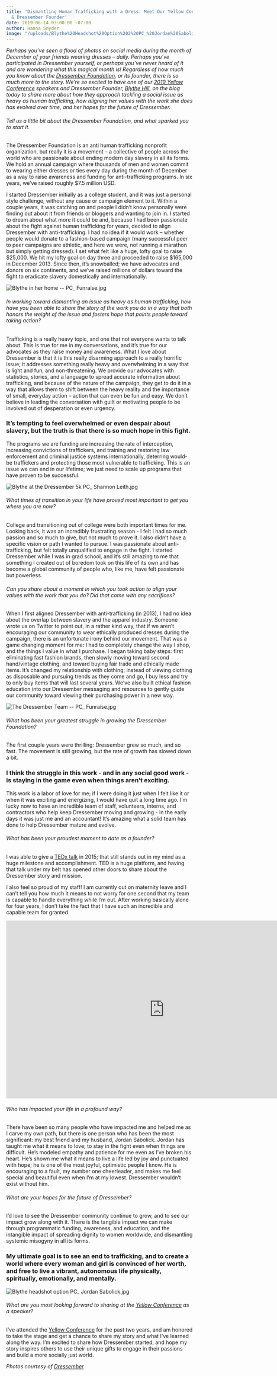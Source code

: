 ```yaml
---
title: 'Dismantling Human Trafficking with a Dress: Meet Our Yellow Conference Speaker
  & Dressember Founder'
date: 2019-06-14 03:00:00 -07:00
author: Hanna Snyder
image: "/uploads/Blythe%20Headshot%20Option%202%20PC_%20Jordan%20Sabolick.jpg"
---
```


_Perhaps you’ve seen a flood of photos on social media during the month of December of your friends wearing dresses – daily. Perhaps you’ve participated in Dressember yourself, or perhaps you’ve never heard of it and are wondering what this magical month is! Regardless of how much you know about the [Dressember Foundation](https://www.dressember.org/), or its founder, there is so much more to the story. We’re so excited to have one of our [2019 Yellow Conference](https://yellowcollective.lpages.co/yellow-conference-2019/) speakers and Dressember Founder, [Blythe Hill](https://www.instagram.com/blythehill/), on the blog today to share more about how they approach tackling a social issue as heavy as human trafficking, how aligning her values with the work she does has evolved over time, and her hopes for the future of Dressember._

###### Tell us a little bit about the Dressember Foundation, and what sparked you to start it.

The Dressember Foundation is an anti human trafficking nonprofit organization, but really it is a movement – a collective of people across the world who are passionate about ending modern day slavery in all its forms. We hold an annual campaign where thousands of men and women commit to wearing either dresses or ties every day during the month of December as a way to raise awareness and funding for anti-trafficking programs. In six years, we’ve raised roughly $7.5 million USD. 

I started Dressember initially as a college student, and it was just a personal style challenge, without any cause or campaign element to it. Within a couple years, it was catching on and people I didn’t know personally were finding out about it from friends or bloggers and wanting to join in. I started to dream about what more it could be and, because I had been passionate about the fight against human trafficking for years, decided to align Dressember with anti-trafficking. I had no idea if it would work – whether people would donate to a fashion-based campaign (many successful peer to peer campaigns are athletic, and here we were, not running a marathon but simply getting dressed). I set what felt like a huge, lofty goal to raise $25,000. We hit my lofty goal on day three and proceeded to raise $165,000 in December 2013. Since then, it’s snowballed; we have advocates and donors on six continents, and we’ve raised millions of dollars toward the fight to eradicate slavery domestically and internationally.

![Blythe in her home -- PC_ Funraise.jpg](/uploads/Blythe%20in%20her%20home%20--%20PC_%20Funraise.jpg)

###### In working toward dismantling an issue as heavy as human trafficking, how have you been able to share the story of the work you do in a way that both honors the weight of the issue and fosters hope that points people toward taking action?

Trafficking is a really heavy topic, and one that not everyone wants to talk about. This is true for me in my conversations, and it’s true for our advocates as they raise money and awareness. What I love about Dressember is that it is this really disarming approach to a really horrific issue; it addresses something really heavy and overwhelming in a way that is light and fun, and non-threatening. We provide our advocates with statistics, stories, and a language to spread accurate information about trafficking, and because of the nature of the campaign, they get to do it in a way that allows them to shift between the heavy reality and the importance of small, everyday action – action that can even be fun and easy. We don’t believe in leading the conversation with guilt or motivating people to be involved out of desperation or even urgency. 

### It’s tempting to feel overwhelmed or even despair about slavery, but the truth is that there is so much hope in this fight. 

The programs we are funding are increasing the rate of interception, increasing convictions of traffickers, and training and restoring law enforcement and criminal justice systems internationally, deterring would-be traffickers and protecting those most vulnerable to trafficking. This is an issue we can end in our lifetime; we just need to scale up programs that have proven to be successful.

![Blythe at the Dressember 5k PC_ Shannon Leith.jpg](/uploads/Blythe%20at%20the%20Dressember%205k%20PC_%20Shannon%20Leith.jpg)

###### What times of transition in your life have proved most important to get you where you are now? 

College and transitioning out of college were both important times for me. Looking back, it was an incredibly frustrating season - I felt I had so much passion and so much to give, but not much to prove it. I also didn’t have a specific vision or path I wanted to pursue. I was passionate about anti-trafficking, but felt totally unqualified to engage in the fight. I started Dressember while I was in grad school, and it’s still amazing to me that something I created out of boredom took on this life of its own and has become a global community of people who, like me, have felt passionate but powerless. 

###### Can you share about a moment in which you took action to align your values with the work that you do? Did that come with any sacrifices?

When I first aligned Dressember with anti-trafficking (in 2013), I had no idea about the overlap between slavery and the apparel industry. Someone wrote us on Twitter to point out, in a rather kind way, that if we aren’t encouraging our community to wear ethically produced dresses during the campaign, there is an unfortunate irony behind our movement. That was a game changing moment for me: I had to completely change the way I shop, and the things I value in what I purchase. I began taking baby steps: first eliminating fast fashion brands, then slowly moving toward second hand/vintage clothing, and toward buying fair trade and ethically made items. It’s changed my relationship with clothing; instead of viewing clothing as disposable and pursuing trends as they come and go, I buy less and try to only buy items that will last several years. We’ve also built ethical fashion education into our Dressember messaging and resources to gently guide our community toward viewing their purchasing power in a new way. 

![The Dressember Team -- PC_ Funraise.jpg](/uploads/The%20Dressember%20Team%20--%20PC_%20Funraise.jpg)

###### What has been your greatest struggle in growing the Dressember Foundation?

The first couple years were thrilling: Dressember grew so much, and so fast. The movement is still growing, but the rate of growth has slowed down a bit. 

### I think the struggle in this work - and in any social good work - is staying in the game even when things aren’t exciting. 

This work is a labor of love for me; if I were doing it just when I felt like it or when it was exciting and energizing, I would have quit a long time ago. I’m lucky now to have an incredible team of staff, volunteers, interns, and contractors who help keep Dressember moving and growing - in the early days it was just me and an accountant! It’s amazing what a solid team has done to help Dressember mature and evolve. 

###### What has been your proudest moment to date as a founder?

I was able to give a [TEDx talk](https://www.youtube.com/watch?v=MGuTpWTcSE8) in 2015; that still stands out in my mind as a huge milestone and accomplishment. TED is a huge platform, and having that talk under my belt has opened other doors to share about the Dressember story and mission. 

I also feel so proud of my staff! I am currently out on maternity leave and I can’t tell you how much it means to not worry for one second that my team is capable to handle everything while I’m out. After working basically alone for four years, I don’t take the fact that I have such an incredible and capable team for granted. 

<iframe width="854" height="480" src="https://www.youtube.com/embed/MGuTpWTcSE8" frameborder="0" allow="accelerometer; autoplay; encrypted-media; gyroscope; picture-in-picture" allowfullscreen></iframe>

###### Who has impacted your life in a profound way?

There have been so many people who have impacted me and helped me as I carve my own path, but there is one person who has been the most significant: my best friend and my husband, Jordan Sabolick. Jordan has taught me what it means to love; to stay in the fight even when things are difficult. He’s modeled empathy and patience for me even as I’ve broken his heart. He’s shown me what it means to live a life led by joy and punctuated with hope; he is one of the most joyful, optimistic people I know. He is encouraging to a fault, my number one cheerleader, and makes me feel special and beautiful even when I’m at my lowest. Dressember wouldn’t exist without him. 

###### What are your hopes for the future of Dressember?

I’d love to see the Dressember community continue to grow, and to see our impact grow along with it. There is the tangible impact we can make through programmatic funding, awareness, and education, and the intangible impact of spreading dignity to women worldwide, and dismantling systemic misogyny in all its forms. 

### My ultimate goal is to see an end to trafficking, and to create a world where every woman and girl is convinced of her worth, and free to live a vibrant, autonomous life physically, spiritually, emotionally, and mentally. 

![Blythe headshot option PC_ Jordan Sabolick.jpg](/uploads/Blythe%20headshot%20option%20PC_%20Jordan%20Sabolick.jpg)

###### What are you most looking forward to sharing at the [Yellow Conference](https://yellowcollective.lpages.co/yellow-conference-2019/) as a speaker?

I’ve attended the [Yellow Conference](https://yellowcollective.lpages.co/yellow-conference-2019/) for the past two years, and am honored to take the stage and get a chance to share my story and what I’ve learned along the way. I’m excited to share how Dressember started, and hope my story inspires others to use their unique gifts to engage in their passions and build a more socially just world.

_Photos courtesy of [Dressember](https://www.dressember.org/)_